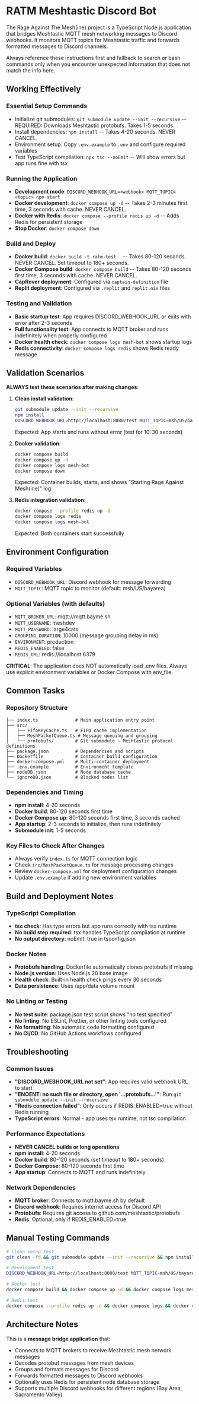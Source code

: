 # RATM Meshtastic Discord Bot

The Rage Against The Mesh(ine) project is a TypeScript Node.js application that bridges Meshtastic MQTT mesh networking messages to Discord webhooks. It monitors MQTT topics for Meshtastic traffic and forwards formatted messages to Discord channels.

Always reference these instructions first and fallback to search or bash commands only when you encounter unexpected information that does not match the info here.

## Working Effectively

### Essential Setup Commands
- Initialize git submodules: `git submodule update --init --recursive` -- REQUIRED: Downloads Meshtastic protobufs. Takes 1-5 seconds.
- Install dependencies: `npm install` -- Takes 4-20 seconds. NEVER CANCEL.
- Environment setup: Copy `.env.example` to `.env` and configure required variables
- Test TypeScript compilation: `npx tsc --noEmit` -- Will show errors but app runs fine with tsx

### Running the Application
- **Development mode**: `DISCORD_WEBHOOK_URL=<webhook> MQTT_TOPIC=<topic> npm start`
- **Docker development**: `docker compose up -d` -- Takes 2-3 minutes first time, 3 seconds with cache. NEVER CANCEL.
- **Docker with Redis**: `docker compose --profile redis up -d` -- Adds Redis for persistent storage
- **Stop Docker**: `docker compose down`

### Build and Deploy
- **Docker build**: `docker build -t ratm-test .` -- Takes 80-120 seconds. NEVER CANCEL. Set timeout to 180+ seconds.
- **Docker Compose build**: `docker compose build` -- Takes 80-120 seconds first time, 3 seconds with cache. NEVER CANCEL.
- **CapRover deployment**: Configured via `captain-definition` file
- **Replit deployment**: Configured via `.replit` and `replit.nix` files

### Testing and Validation
- **Basic startup test**: App requires DISCORD_WEBHOOK_URL or exits with error after 2-3 seconds
- **Full functionality test**: App connects to MQTT broker and runs indefinitely when properly configured
- **Docker health check**: `docker compose logs mesh-bot` shows startup logs
- **Redis connectivity**: `docker compose logs redis` shows Redis ready message

## Validation Scenarios

**ALWAYS test these scenarios after making changes:**

1. **Clean install validation**:
   ```bash
   git submodule update --init --recursive
   npm install
   DISCORD_WEBHOOK_URL=http://localhost:8080/test MQTT_TOPIC=msh/US/bayarea npm start
   ```
   Expected: App starts and runs without error (test for 10-30 seconds)

2. **Docker validation**:
   ```bash
   docker compose build
   docker compose up -d
   docker compose logs mesh-bot
   docker compose down
   ```
   Expected: Container builds, starts, and shows "Starting Rage Against Mesh(ine)" log

3. **Redis integration validation**:
   ```bash
   docker compose --profile redis up -d
   docker compose logs redis
   docker compose logs mesh-bot
   ```
   Expected: Both containers start successfully

## Environment Configuration

### Required Variables
- `DISCORD_WEBHOOK_URL`: Discord webhook for message forwarding
- `MQTT_TOPIC`: MQTT topic to monitor (default: msh/US/bayarea)

### Optional Variables (with defaults)
- `MQTT_BROKER_URL`: mqtt://mqtt.bayme.sh
- `MQTT_USERNAME`: meshdev
- `MQTT_PASSWORD`: large4cats
- `GROUPING_DURATION`: 10000 (message grouping delay in ms)
- `ENVIRONMENT`: production
- `REDIS_ENABLED`: false
- `REDIS_URL`: redis://localhost:6379

**CRITICAL**: The application does NOT automatically load .env files. Always use explicit environment variables or Docker Compose with env_file.

## Common Tasks

### Repository Structure
```
├── index.ts              # Main application entry point
├── src/
│   ├── FifoKeyCache.ts   # FIFO cache implementation
│   ├── MeshPacketQueue.ts # Message queuing and grouping
│   └── protobufs/        # Git submodule - Meshtastic protocol definitions
├── package.json          # Dependencies and scripts
├── Dockerfile            # Container build configuration
├── docker-compose.yml    # Multi-container deployment
├── .env.example          # Environment template
├── nodeDB.json           # Node database cache
└── ignoreDB.json         # Blocked nodes list
```

### Dependencies and Timing
- **npm install**: 4-20 seconds
- **Docker build**: 80-120 seconds first time
- **Docker Compose up**: 80-120 seconds first time, 3 seconds cached
- **App startup**: 2-3 seconds to initialize, then runs indefinitely
- **Submodule init**: 1-5 seconds

### Key Files to Check After Changes
- Always verify `index.ts` for MQTT connection logic
- Check `src/MeshPacketQueue.ts` for message processing changes
- Review `docker-compose.yml` for deployment configuration changes
- Update `.env.example` if adding new environment variables

## Build and Deployment Notes

### TypeScript Compilation
- **tsc check**: Has type errors but app runs correctly with tsx runtime
- **No build step required**: tsx handles TypeScript compilation at runtime
- **No output directory**: noEmit: true in tsconfig.json

### Docker Notes
- **Protobufs handling**: Dockerfile automatically clones protobufs if missing
- **Node.js version**: Uses Node.js 20 base image
- **Health check**: Built-in health check pings every 30 seconds
- **Data persistence**: Uses /app/data volume mount

### No Linting or Testing
- **No test suite**: package.json test script shows "no test specified"
- **No linting**: No ESLint, Prettier, or other linting tools configured
- **No formatting**: No automatic code formatting configured
- **No CI/CD**: No GitHub Actions workflows configured

## Troubleshooting

### Common Issues
- **"DISCORD_WEBHOOK_URL not set"**: App requires valid webhook URL to start
- **"ENOENT: no such file or directory, open '...protobufs...'"**: Run `git submodule update --init --recursive`
- **"Redis connection failed"**: Only occurs if REDIS_ENABLED=true without Redis running
- **TypeScript errors**: Normal - app uses tsx runtime, not tsc compilation

### Performance Expectations
- **NEVER CANCEL builds or long operations**
- **npm install**: 4-20 seconds
- **Docker build**: 80-120 seconds (set timeout to 180+ seconds)
- **Docker Compose**: 80-120 seconds first time
- **App startup**: Connects to MQTT and runs indefinitely

### Network Dependencies
- **MQTT broker**: Connects to mqtt.bayme.sh by default
- **Discord webhook**: Requires internet access for Discord API
- **Protobufs**: Requires git access to github.com/meshtastic/protobufs
- **Redis**: Optional, only if REDIS_ENABLED=true

## Manual Testing Commands

```bash
# Clean setup test
git clean -fd && git submodule update --init --recursive && npm install

# Development test  
DISCORD_WEBHOOK_URL=http://localhost:8080/test MQTT_TOPIC=msh/US/bayarea npm start

# Docker test
docker compose build && docker compose up -d && docker compose logs mesh-bot && docker compose down

# Redis test
docker compose --profile redis up -d && docker compose logs && docker compose down
```

## Architecture Notes

This is a **message bridge application** that:
- Connects to MQTT brokers to receive Meshtastic mesh network messages
- Decodes protobuf messages from mesh devices
- Groups and formats messages for Discord
- Forwards formatted messages to Discord webhooks
- Optionally uses Redis for persistent node database storage
- Supports multiple Discord webhooks for different regions (Bay Area, Sacramento Valley)